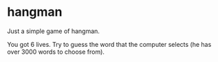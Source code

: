 # hangman

Just a simple game of hangman.

You got 6 lives. Try to guess the word that the computer selects (he has over 3000 words to choose from).
